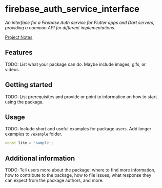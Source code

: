 # firebase_auth_service_interface

*An interface for a Firebase Auth service for Flutter apps and Dart servers, providing a common API for different implementations.*

[Project Notes](https://www.notion.so/enspyrco/Firebase-Auth-Service-Interface-40bb8c0bf4f5461497a25538b536bb6d)

## Features

TODO: List what your package can do. Maybe include images, gifs, or videos.

## Getting started

TODO: List prerequisites and provide or point to information on how to
start using the package.

## Usage

TODO: Include short and useful examples for package users. Add longer examples
to `/example` folder.

```dart
const like = 'sample';
```

## Additional information

TODO: Tell users more about the package: where to find more information, how to
contribute to the package, how to file issues, what response they can expect
from the package authors, and more.
